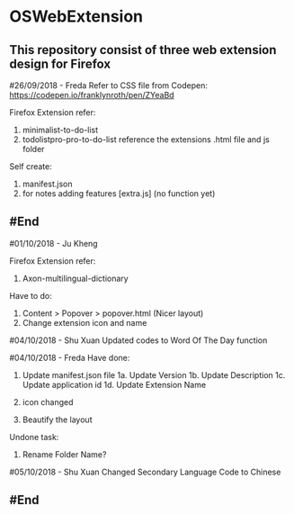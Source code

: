 # OSWebExtension
This repository consist of three web extension design for Firefox 
-------------------------------------------------------------------------------------------------------------
#26/09/2018 - Freda
Refer to CSS file from Codepen:
https://codepen.io/franklynroth/pen/ZYeaBd

Firefox Extension refer: 
1. minimalist-to-do-list
2. todolistpro-pro-to-do-list
reference the extensions .html file and js folder

Self create: 
1. manifest.json
2. for notes adding features [extra.js] (no function yet)

#End 
----------------------------------------------------------------------------------------------------------

#01/10/2018 - Ju Kheng

Firefox Extension refer:
1. Axon-multilingual-dictionary

Have to do:
1. Content > Popover > popover.html (Nicer layout)
2. Change extension icon and name

#04/10/2018 - Shu Xuan 
Updated codes to Word Of The Day function

#04/10/2018 - Freda
Have done: 
1. Update manifest.json file 
1a. Update Version 
1b. Update Description 
1c. Update application id
1d. Update Extension Name

2. icon changed
3. Beautify the  layout 

Undone task: 
1. Rename Folder Name?

#05/10/2018 - Shu Xuan 
Changed Secondary Language Code to Chinese

#End
---------------------------------------------------------------------------------------------------------
